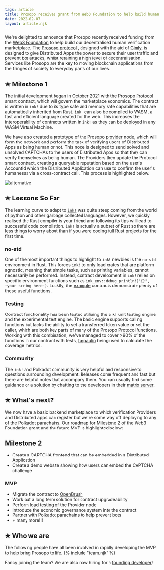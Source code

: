 ```yaml
---
tags: article
title: Prosopo receives grant from Web3 Foundation to help build human verification marketplace for Substrate Parachains
date: 2022-02-07
layout: article.njk
---
```

We're delighted to announce that Prosopo recently received funding from the [Web3 Foundation](https://web3.foundation/)
to help build our decentralised human verification marketplace.
The [Prosopo protocol](https://github.com/prosopo-io/Grants-Program/blob/947a2c66134f6d6b5b0f9ed147dbf0f66c27f5ad/applications/prosopo.md#w3f-open-grant-proposal)
, designed with the aid of [Gimly](https://gimly.io), is designed to give Distributed Apps the power to secure their
user traffic and prevent bot attacks, whilst retaining a high level of decentralisation. Services like Prosopo are the
key to moving blockchain applications from the fringes of society to everyday parts of our lives.

## <span class="tickwhite">✭</span> Milestone 1

The initial development began in October 2021 with the Prosopo [Protocol](https://github.com/prosopo-io/protocol/)
smart contract, which will govern the marketplace economics. The contract is written in <code>ink!</code> due to its
type safe and memory safe capabilities that are automatically inherited from Rust. <code>ink!</code> can also be
compiled to WASM, a fast and efficient language created for the web. This increases the interoperability of contracts
written in
<code>ink!</code> as they can be deployed in any WASM Virtual Machine.

We have also created a prototype of the Prosopo [provider](https://github.com/prosopo-io/provider) node, which will form
the network and perform the task of verifying users of Distributed Apps as being human or not. This node is designed to
send solved and unsolved CAPTCHAs to the users of Distributed Apps so that they can verify themselves as being human.
The Providers then update the Protocol smart contract, creating a queryable reputation based on the user's AccountId
which the Distributed Application can use to confirm the user's humanesss via a cross-contract call. This process is
highlighted below.

<div class="article-image">
<div class="image-container">
<img class="img-fluid"
src="https://camo.githubusercontent.com/3c75b21f19abf3ff1263b73b9b1a4893041dc2082230b1436ec4af39ce26318b/68747470733a2f2f7777772e70726f736f706f2e696f2f696d672f6d61696e63617074636861666c6f772e6a7067"
alt="alternative">
</div>
</div>

## <span class="tickwhite">✭</span> Lessons So Far

The learning curve to adapt to [<code>ink!</code>](https://paritytech.github.io/ink-docs/) was quite steep coming from
the world of python and other garbage collected languages. However, we quickly realised the Rust compiler is your friend
and following its tips will lead to successful code compilation. <code>ink!</code> is actually a subset of Rust so there
are less things to worry about than if you were coding full Rust projects for the first time.

### no-std

One of the most important things to highlight to <code>ink!</code> newbies is the <code>no-std</code> environment in
Rust. This forces <code>ink!</code> to only load crates that are platform agnostic, meaning that simple tasks, such as
printing variables, cannot necessarily be performed. Instead, contract development in <code>ink!</code>
relies on specific environment functions such as <code>ink_env::debug_println!("{}", "your string here")</code>.
Luckily, the [example](https://github.com/paritytech/ink/blob/master/examples/erc20/lib.rs) contracts demonstrate plenty
of these useful functions.

### Testing

Contract functionality has been tested utilising the <code>ink!</code> unit testing engine and the experimental test
engine. The basic engine supports calling functions but lacks the ability to set a transferred token value or set the
caller, which are both key parts of many of the Prosopo Protocol functions. Working with this combination, we've managed
to cover >90% of the functions in our contract with tests, [tarpaulin](https://github.com/xd009642/tarpaulin) being used
to calculate the coverage metrics.

### Community

The <code>ink!</code> and Polkadot community is very helpful and responsive to questions surrounding development.
Releases come frequent and fast but there are helpful notes that accompany them. You can usually find some guidance or a
solution by chatting to the developers in their [matrix server](https://app.element.io/#/room/#ink:matrix.parity.io).

## <span class="tickwhite">✭</span> What's next?

We now have a basic backend marketplace to which verification Providers and Distributed apps can register but we're some
way off deploying to any of the Polkadot parachains. Our roadmap for Milestone 2 of the Web3 Foundation grant and the
future MVP is highlighted below:

## Milestone 2

<ul>
<li>Create a CAPTCHA frontend that can be embedded in a Distributed Application</li>
<li>Create a demo website showing how users can embed the CAPTCHA challenge</li>
</ul>

### MVP

<ul>
<li>Migrate the contract to <a href="https://github.com/Supercolony-net/openbrush-contracts/tree/main">OpenBrush</a>
</li>
<li>Work out a long term solution for contract upgradeability</li>
<li>Perform load testing of the Provider node</li>
<li>Introduce the economic governance system into the contract</li>
<li>Partner with Polkadot parachains to help prevent bots</li>
<li>+ many more!!!</li>
</ul>

## <span class="tickwhite">✭</span> Who we are

The following people have all been involved in rapidly developing the MVP to help bring Prosopo to life.
{% include "team.njk" %}

Fancy joining the team? We are also now hiring for
a [founding developer](/articles/prosopo-hiring-founding-software-engineer-developer)!

